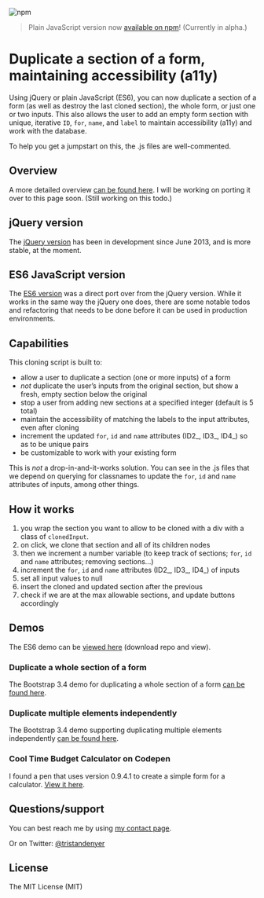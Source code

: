 ![npm](https://img.shields.io/npm/v/@tristandenyer/clone-form)

> Plain JavaScript version now [available on npm](https://www.npmjs.com/package/@tristandenyer/clone-form)! (Currently in alpha.)

# Duplicate a section of a form, maintaining accessibility (a11y)

Using jQuery or plain JavaScript (ES6), you can now duplicate a section of a form (as well as destroy the last cloned section), the whole form, or just one or two inputs. This also allows the user to add an empty form section with unique, iterative `ID`, `for`, `name`, and `label` to maintain accessibility (a11y) and work with the database.

To help you get a jumpstart on this, the .js files are well-commented.

## Overview

A more detailed overview [can be found here](https://tristandenyer.com/using-jquery-to-duplicate-a-section-of-a-form-maintaining-accessibility/ "can be found here"). I will be working on porting it over to this page soon. (Still working on this todo.)

## jQuery version

The [jQuery version](https://github.com/tristandenyer/clone-section-of-form-ES6-or-jQuery/tree/master/jQuery "jQuery version") has been in development since June 2013, and is more stable, at the moment.

## ES6 JavaScript version

The [ES6 version](https://github.com/tristandenyer/clone-section-of-form-ES6-or-jQuery/tree/master/ES6-JavaScript "ES6 version") was a direct port over from the jQuery version. While it works in the same way the jQuery one does, there are some notable todos and refactoring that needs to be done before it can be used in production environments.

## Capabilities

This cloning script is built to:

- allow a user to duplicate a section (one or more inputs) of a form
- _not_ duplicate the user’s inputs from the original section, but show a fresh, empty section below the original
- stop a user from adding new sections at a specified integer (default is 5 total)
- maintain the accessibility of matching the labels to the input attributes, even after cloning
- increment the updated `for`, `id` and `name` attributes (ID2_, ID3_, ID4_) so as to be unique pairs
- be customizable to work with your existing form

This is _not_ a drop-in-and-it-works solution. You can see in the .js files that we depend on querying for classnames to update the `for`, `id` and `name` attributes of inputs, among other things.

## How it works

1. you wrap the section you want to allow to be cloned with a div with a class of `clonedInput`.
2. on click, we clone that section and all of its children nodes
3. then we increment a number variable (to keep track of sections; `for`, `id` and `name` attributes; removing sections...)
4. increment the `for`, `id` and `name` attributes (ID2_, ID3_, ID4_) of inputs
5. set all input values to null
6. insert the cloned and updated section after the previous
7. check if we are at the max allowable sections, and update buttons accordingly

## Demos

The ES6 demo can be [viewed here](https://github.com/tristandenyer/clone-section-of-form-ES6-or-jQuery/blob/master/ES6-JavaScript/demo.html) (download repo and view).

### Duplicate a whole section of a form

The Bootstrap 3.4 demo for duplicating a whole section of a form [can be found here](https://tristandenyer.com/demos/dynamic-form-bootstrap-3-0.html "View Demo: Duplicate a whole section of a form").

### Duplicate multiple elements independently

The Bootstrap 3.4 demo supporting duplicating multiple elements independently [can be found here](https://tristandenyer.com/demos/dynamic-form-bootstrap-3-3-4-multiple.html "View Demo: Duplicate multiple elements independently").

### Cool Time Budget Calculator on Codepen

I found a pen that uses version 0.9.4.1 to create a simple form for a calculator. [View it here](https://codepen.io/anon/pen/bdJvgG "View Cool Time Budget Calculator on Codepen").

## Questions/support

You can best reach me by using [my contact page](https://tristandenyer.com/contact/ "Contact Tristan Denyer").

Or on Twitter: [@tristandenyer](https://twitter.com/tristandenyer "Tristan Denyer on Twitter")

## License

The MIT License (MIT)

